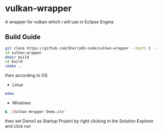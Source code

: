 # vulkan-wrapper
A wrapper for vulkan which i will use in Eclipse Engine

## Build Guide

```bash
git clone https://github.com/Sherry65-code/vulkan-wrapper --depth 1 --recursive
cd vulkan-wrapper
mkdir build
cd build
cmake ..
```

then according to OS

- Linux

```bash
make
```

- Windows

```bash
& .\Vulkan Wrapper Demo.sln'
```

then set Demo1 as Startup Project by right clicking in the Solution Explorer and click run